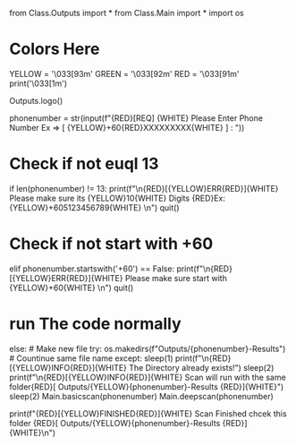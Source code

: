 from Class.Outputs import *
from Class.Main import *
import os

# Colors Here
YELLOW = '\033[93m'
GREEN = '\033[92m'
RED = '\033[91m'
print('\033[1m')

Outputs.logo()

phonenumber = str(input(f"{RED}[REQ] {WHITE} Please Enter Phone Number Ex => [ {YELLOW}+60{RED}XXXXXXXXX{WHITE} ] : "))

# Check if not euql 13
if len(phonenumber) != 13:
    print(f"\n{RED}[{YELLOW}ERR{RED}]{WHITE} Please make sure its {YELLOW}10{WHITE} Digits {RED}Ex: {YELLOW}+605123456789{WHITE} \n")
    quit()

# Check if not start with +60
elif phonenumber.startswith('+60') == False:
    print(f"\n{RED}[{YELLOW}ERR{RED}]{WHITE} Please make sure start with {YELLOW}+60{WHITE} \n")
    quit()

# run The code normally
else:
    # Make new file
    try:
        os.makedirs(f"Outputs/{phonenumber}-Results")
    # Countinue same file name
    except:
        sleep(1)
        print(f"\n{RED}[{YELLOW}INFO{RED}]{WHITE} The Directory already exists!")
        sleep(2)
        print(f"\n{RED}[{YELLOW}INFO{RED}]{WHITE} Scan will run with the same folder{RED}[ Outputs/{YELLOW}{phonenumber}-Results {RED}]{WHITE}")
        sleep(2)
    Main.basicscan(phonenumber)
    Main.deepscan(phonenumber)

print(f"{RED}[{YELLOW}FINISHED{RED}]{WHITE} Scan Finished chcek this folder {RED}[ Outputs/{YELLOW}{phonenumber}-Results {RED}]{WHITE}\n")
